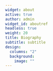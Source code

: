 ```yaml
---
widget: about
active: true
author: admin
widget_id: aboutref
headless: true
weight: 20
title: Biography
subtitle: subtitle
design:
  columns: "2"
  background:
    image: ""
---
```

